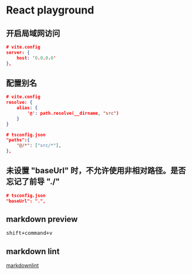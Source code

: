 # React playground

## 开启局域网访问

```json
# vite.config
server: {
    host: '0.0.0.0'
},
```

## 配置别名

```json
# vite.config
resolve: {
    alias: {
        '@': path.resolve(__dirname, "src")
    }
}

# tsconfig.json
"paths":{
    "@/*": ["src/*"],
},
```

## 未设置 "baseUrl" 时，不允许使用非相对路径。是否忘记了前导 "./"

```json
# tsconfig.json
"baseUrl": ".",
```

## markdown preview

<!-- markdownlint-disable MD033 -->
<kbd>shift+command+v</kbd>

## markdown lint

[markdownlint](https://marketplace.visualstudio.com/items?itemName=DavidAnson.vscode-markdownlint)
